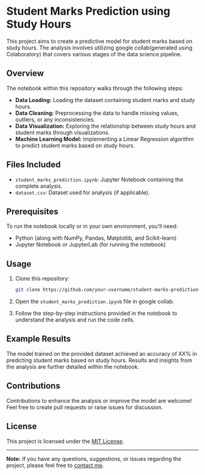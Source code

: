 # Student Marks Prediction using Study Hours

This project aims to create a predictive model for student marks based on study hours. The analysis involves utilizing google collab(generated using Colaboratory) that covers various stages of the data science pipeline.

## Overview

The notebook within this repository walks through the following steps:

- **Data Loading:** Loading the dataset containing student marks and study hours.
- **Data Cleaning:** Preprocessing the data to handle missing values, outliers, or any inconsistencies.
- **Data Visualization:** Exploring the relationship between study hours and student marks through visualizations.
- **Machine Learning Model:** Implementing a Linear Regression algorithm to predict student marks based on study hours.

## Files Included

- `student_marks_prediction.ipynb`: Jupyter Notebook containing the complete analysis.
- `dataset.csv`: Dataset used for analysis (if applicable).

## Prerequisites

To run the notebook locally or in your own environment, you'll need:
- Python (along with NumPy, Pandas, Matplotlib, and Scikit-learn)
- Jupyter Notebook or JupyterLab (for running the notebook)

## Usage

1. Clone this repository:

    ```bash
    git clone https://github.com/your-username/student-marks-prediction.git
    ```

2. Open the `student_marks_prediction.ipynb` file in google collab.

3. Follow the step-by-step instructions provided in the notebook to understand the analysis and run the code cells.

## Example Results

The model trained on the provided dataset achieved an accuracy of XX% in predicting student marks based on study hours. Results and insights from the analysis are further detailed within the notebook.

## Contributions

Contributions to enhance the analysis or improve the model are welcome! Feel free to create pull requests or raise issues for discussion.

## License

This project is licensed under the [MIT License](LICENSE).

---

**Note:** If you have any questions, suggestions, or issues regarding the project, please feel free to [contact me](rohankumarinfor12@gmail.com).
